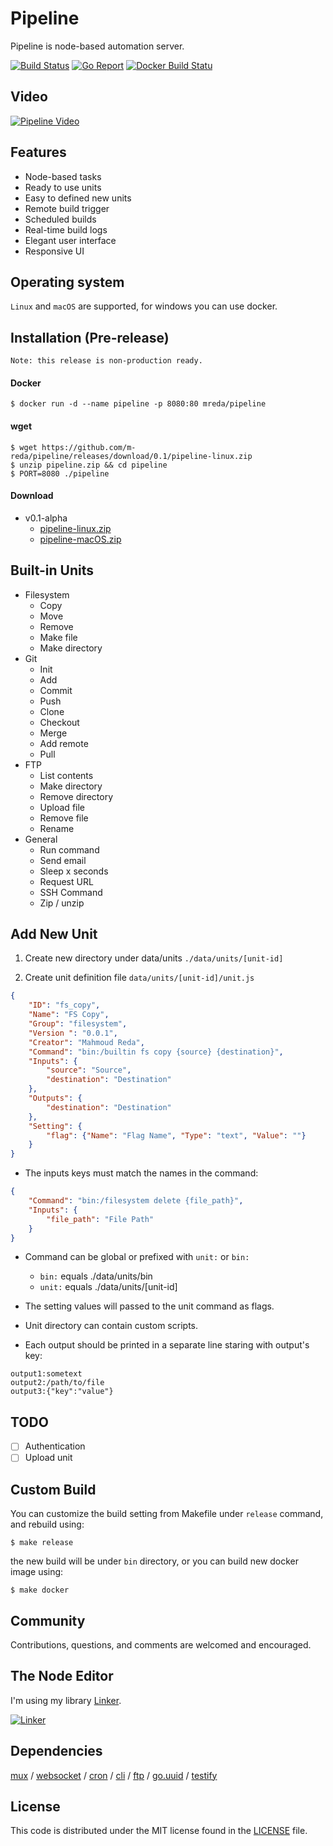 # Pipeline
Pipeline is node-based automation server.

[![Build Status](https://travis-ci.org/m-reda/pipeline.svg?branch=master)](https://travis-ci.org/m-reda/pipeline)
[![Go Report](https://goreportcard.com/badge/github.com/m-reda/pipeline)](https://goreportcard.com/report/github.com/m-reda/pipeline)
[![Docker Build Statu](https://img.shields.io/badge/docker-pipeline-green.svg?style=flat)](https://hub.docker.com/r/mreda/pipeline/)


Video
-----
[![Pipeline Video](http://i.imgur.com/GRMRsQx.png)](https://youtu.be/A_upilYkrok)

Features
--------
- Node-based tasks
- Ready to use units
- Easy to defined new units
- Remote build trigger
- Scheduled builds
- Real-time build logs
- Elegant user interface
- Responsive UI

Operating system
----------------
`Linux` and `macOS` are supported, for windows you can use docker.

Installation (Pre-release)
----------------
`Note: this release is non-production ready.`
#### Docker

	$ docker run -d --name pipeline -p 8080:80 mreda/pipeline

#### wget 

	$ wget https://github.com/m-reda/pipeline/releases/download/0.1/pipeline-linux.zip
	$ unzip pipeline.zip && cd pipeline
	$ PORT=8080 ./pipeline

#### Download
- v0.1-alpha
	- [pipeline-linux.zip](https://github.com/m-reda/pipeline/releases/download/v0.1/pipeline-alpha-linux.zip)
	- [pipeline-macOS.zip](https://github.com/m-reda/pipeline/releases/download/v0.1/pipeline-alpha-macOS.zip)



Built-in Units
-------------
- Filesystem
  - Copy
  - Move
  - Remove
  - Make file
  - Make directory
- Git
  - Init
  - Add
  - Commit
  - Push
  - Clone
  - Checkout
  - Merge
  - Add remote
  - Pull
- FTP
  - List contents
  - Make directory
  - Remove directory
  - Upload file
  - Remove file
  - Rename
- General
  - Run command
  - Send email
  - Sleep x seconds
  - Request URL
  - SSH Command
  - Zip / unzip

Add New Unit
--------
1. Create new directory under data/units `./data/units/[unit-id]`

2. Create unit definition file `data/units/[unit-id]/unit.js`
```json
{
	"ID": "fs_copy",
	"Name": "FS Copy",
	"Group": "filesystem",
	"Version ": "0.0.1",
	"Creator": "Mahmoud Reda",
	"Command": "bin:/builtin fs copy {source} {destination}",
	"Inputs": {
		"source": "Source",
		"destination": "Destination"
	},
	"Outputs": {
		"destination": "Destination"
	},
	"Setting": {
		"flag": {"Name": "Flag Name", "Type": "text", "Value": ""}
	}
}
```
- The inputs keys must match the names in the command:
```json
{
	"Command": "bin:/filesystem delete {file_path}",
	"Inputs": {
		"file_path": "File Path"
	}
}
```

- Command can be global or prefixed with `unit:` or `bin:`
	- `bin:` equals ./data/units/bin
	- `unit:` equals ./data/units/[unit-id]
	

- The setting values will passed to the unit command as flags.
- Unit directory can contain custom scripts.
- Each output should be printed in a separate line staring with output's key:
	
```
output1:sometext
output2:/path/to/file
output3:{"key":"value"}
```

TODO
----
- [ ] Authentication
- [ ] Upload unit

Custom Build
------------
You can customize the build setting from Makefile under `release` command, and rebuild using:
```
$ make release
```
the new build will be under `bin` directory, or you can build new docker image using:
```
$ make docker
```


Community
---------
Contributions, questions, and comments are welcomed and encouraged.

The Node Editor
----------
I'm using my library [Linker](https://github.com/m-reda/linker).

[![Linker](https://github.com/m-reda/linker/raw/master/dist/logo.png)](https://github.com/m-reda/linker)


Dependencies
------------
[mux](https://github.com/gorilla/mux) / 
[websocket](https://github.com/gorilla/websocket) / 
[cron](https://github.com/robfig/cron) / 
[cli](https://github.com/urfave/cli) /
[ftp](https://github.com/jlaffaye/ftp) /
[go.uuid](https://github.com/satori/go.uuid) /
[testify](https://github.com/stretchr/testify)

License
-------
This code is distributed under the MIT license found in the [LICENSE](https://github.com/m-reda/pipeline/LICENSE) file.
